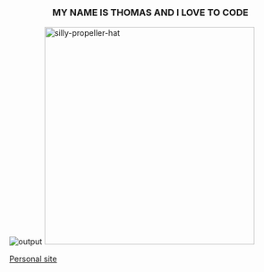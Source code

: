 <h3 align="center">MY NAME IS THOMAS AND I LOVE TO CODE</h3>

![output](https://github.com/user-attachments/assets/755e589b-3013-43e0-89e2-a5742a6f3dbb)
<img width="375" height="389" alt="silly-propeller-hat" src="https://github.com/user-attachments/assets/faed29d3-25df-4ed2-9fde-f8cfc8ca7143" />

[Personal site](https://mahutt.com)
